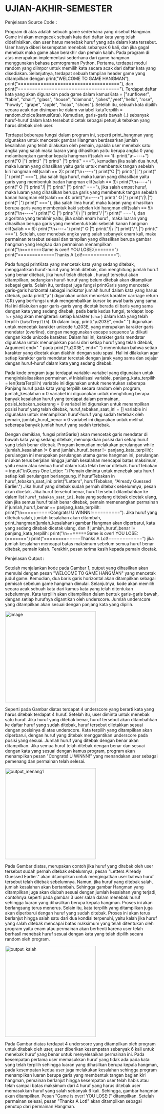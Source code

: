 # UJIAN-AKHIR-SEMESTER

Penjelasan Source Code : 

Program di atas adalah sebuah game sederhana yang disebut Hangman. Game ini akan mengacak sebuah kata dari daftar kata yang telah didefinisikan, dan user harus menebak huruf yang ada dalam kata tersebut. User hanya diberi kesempatan menebak sebanyak 6 kali, dan jika gagal menebak maka game akan berakhir dan pemain kalah. Pada program di atas merupakan implementasi sederhana dari game hangman menggunakan bahasa pemrograman Python. Pertama, terdapat modul random yang diimpor untuk memilih kata secara acak dari daftar kata yang disediakan. Selanjutnya, terdapat sebuah tampilan header game yang ditampilkan dengan print("WELCOME TO GAME HANGMAN"), print("===================================="), dan print("===================================="). Terdapat daftar kata yang akan digunakan pada game dalam kamusKata = ["sunflower", "table", "chair", "glass", "house", "diamond", "jokes","yeet","hello", "rose", "howdy", "grape", "apple", "hoax", "shoes"]. Setelah itu, sebuah kata dipilih secara acak dan disimpan ke dalam variabel kataTerpilih = random.choice(kamusKata). Kemudian, garis-garis bawah (_) sebanyak huruf-huruf dalam kata tersebut dicetak sebagai petunjuk tebakan yang harus ditebak oleh user.
    
Terdapat beberapa fungsi dalam program ini, seperti print_hangman yang digunakan untuk mencetak gambar Hangman berdasarkan jumlah kesalahan yang telah dilakukan oleh pemain, apabila user menebak satu angka yang salah maka luaran yang dihasilkan yaitu berupa angka 0 yang melambangkan gambar kepala hangman if(salah == 1): print("\n+---+") print("O   |") print("    |") print("    |") print("   ==="), kemudian jika salah dua huruf, maka luaran yang dihasilkan yaitu garis untuk membentuk tangan sebelah kiri hangman elif(salah == 2): print("\n+---+") print("O   |") print("|   |") print("    |") print("   ==="), jika salah tiga huruf, maka luaran yang dihasilkan yaitu garis yang membentuk badan hangman  elif(salah == 3): print("\n+---+") print(" O  |") print("/|  |") print("    |") print("   ==="), jika salah empat huruf, maka luaran yang dihasilkan berupa garis yang membentuk tangan sebelah kanan hangman  elif(salah == 4): print("\n+---+") print(" O  |") print("/|\ |") print("    |") print("   ==="), jika salah lima huruf, maka luaran yang dihasilkan berupa garis yang membentuk kaki sebelah kiri hangman elif(salah == 5): print("\n+---+") print(" O  |") print("/|\ |") print("/   |") print("   ==="), dan algoritma yang terakhir yaitu, jika salah enam huruf , maka luaran yang dihasilkan berupa garis yang membentuk kaki sebelah kanan hangman  elif(salah == 6): print("\n+---+") print(" O   |") print("/|\  |") print("/ \  |") print("    ==="). Setelah, user menebak angka yang salah sebanyak enam kali, maka permainan tersebut selesai dan tampilan yang dihasilkan berupa gambar hangman yang lengkap dan permainan menampilkan   print("\n=======Game is over! YOU LOSE:(=======") print("=============Thanks A Lot!============").

Pada fungsi printKata yang mencetak kata yang sedang ditebak, menggantikan huruf-huruf yang telah ditebak, dan menghitung jumlah huruf yang benar ditebak, jika huruf telah ditebak , hurugf tersebut akan ditampilkan, sedangkan huruf-huruf yang belum ditebak akan ditampikan sebagai garis. Selain itu, terdapat juga fungsi printGaris yang mencetak garis-garis horizontal sebagai indikator jumlah huruf dalam kata yang harus ditebak, pada print("\r") digunakan untuk mencetak karakter carriage return (CR) yang berfungsi untuk mengembalikan kursor ke awal baris yang sama. Hal ini dilakukan agar garis-garis yang dicetak berada di baris yang sama dengan kata yang sedang ditebak, pada baris kedua fungsi, terdapat loop `for` yang akan mengiterasi setiap karakter (`char`) dalam kata yang telah terpilih (`kataTerpilih`). Di dalam loop, print("\u203E", end=" ") digunakan untuk mencetak karakter unicode \u203E, yang merupakan karakter garis mendatar (overline), dengan menggunakan escape sequence \u diikuti dengan kode unicode karakter. Dalam hal ini, karakter garis mendatar digunakan untuk menunjukkan posisi dari setiap huruf yang telah ditebak, Argument end=" " pada print("\u203E", end=" ") menentukan bahwa setiap karakter yang dicetak akan diakhiri dengan satu spasi. Hal ini dilakukan agar setiap karakter garis mendatar tercetak dengan jarak yang sama dan sejajar dengan huruf-huruf dalam kata yang sedang ditebak. 

Pada kode program juga terdapat variable-variabel yang digunakan untuk menginisialisasikan permainan, # Inisialisasi variable, panjang_kata_terpilih = len(kataTerpilih) variable ini digunakan untuk menentukan seberapa Panjang huruf pada kata yang terpilih secara random oleh program, jumlah_kesalahan = 0 variabel ini diguanakan untuk menghitung berapa banyak kesalahan huruf yang terdapat dalam permainan, posisi_tebakan_sekarang = 0 variabel ini digunakan untuk menampilkan posisi huruf yang telah ditebak, huruf_tebakan_saat_ini = [] variable ini digunakan untuk menampilkan huruf-huruf yang sudah tertebak oleh pemain, jumlah_huruf_benar = 0 variabel ini digunakan untuk melihat seberapa banyak jumlah huruf yang sudah tertebak.

Dengan demikian, fungsi printGaris() akan mencetak garis mendatar di bawah kata yang sedang ditebak, menunjukkan posisi dari setiap huruf yang telah benar ditebak. Program kemudian melakukan perulangan while (jumlah_kesalahan != 6 and jumlah_huruf_benar != panjang_kata_terpilih): perulangan ini merupakan perulangan utama game hangman ini, perulangan ini akan terus berjalan hingga jumlah kesalahan mencapai batas maksimum, yaitu enam atau semua huruf dalam kata telah benar ditebak.  hurufTebakan = input("\nGuess One Letter: ") Pemain diminta untuk menebak satu huruf setiap kali perulangan berlangsung.  if hurufTebakan in huruf_tebakan_saat_ini: print("Letters", hurufTebakan, "Already Guessed Earlier.") Jika huruf yang ditebak sudah pernah ditebak sebelumnya, pesan akan dicetak. Jika huruf tersebut benar, huruf tersebut ditambahkan ke dalam list `huruf_tebakan_saat_ini`, kata yang sedang ditebak dicetak ulang, dan jika semua huruf telah benar ditebak, pemain memenangkan permainan if jumlah_huruf_benar == panjang_kata_terpilih: print("\n==========Congrats! U WINNN!=========="). Jika huruf yang ditebak salah, jumlah kesalahan akan ditambah, print_hangman(jumlah_kesalahan) gambar Hangman akan diperbarui, kata yang sedang ditebak dicetak ulang, dan if jumlah_huruf_benar != panjang_kata_terpilih: print("\n=======Game is over! YOU LOSE:(=======") print("=============Thanks A Lot!============") jika jumlah kesalahan mencapai batas maksimum sebelum semua huruf benar ditebak, pemain kalah. Terakhir, pesan terima kasih kepada pemain dicetak.

Penjelasan Output : 

Setelah menjalankan kode pada Gambar 1, output yang dihasilkan akan memulai dengan pesan "WELCOME TO GAME HANGMAN" yang mencetak judul game. Kemudian, dua baris garis horizontal akan ditampilkan sebagai pemisah sebelum game hangman dimulai. Selanjutnya, kode akan memilih secara acak sebuah kata dari kamus kata yang telah ditentukan sebelumnya. Kata terpilih akan ditampilkan dalam bentuk garis-garis bawah, dengan setiap hurufnya digantikan oleh underscore. Jumlah underscore yang ditampilkan akan sesuai dengan panjang kata yang dipilih.
 
<img width="297" alt="image"  src="https://user-images.githubusercontent.com/124637094/243648395-bb5237fe-975b-4e9e-859b-e815313ab71b.png">

Seperti pada Gambar diatas terdapat 4 underscore yang berarti kata yang harus ditebak terdapat 4 huruf. Setelah itu, user diminta untuk menebak satu huruf. Jika huruf yang ditebak benar, huruf tersebut akan ditambahkan ke daftar huruf yang sudah ditebak, huruf tersebut diletakkan sesuai dengan posisinya di atas underscore. Kata terpilih yang ditampilkan akan diperbarui, dengan huruf yang ditebak menggantikan underscore pada posisi yang sesuai. Jumlah huruf yang ditebak dengan benar akan ditampilkan. Jika semua huruf telah ditebak dengan benar dan sesuai dengan kata yang sesuai dengan kamus program, program akan menampilkan pesan "Congrats! U WINNN!" yang menandakan user sebagai pemenang dan permainan telah selesai.

<img width="297" alt="output_menang1" src="https://github.com/imeldacyntia/UJIAN-AKHIR-SEMESTER/issues/2#issue-1743465004">

Pada Gambar diatas, merupakan contoh jika huruf yang ditebak oleh user tersebut sudah pernah ditebak sebelumnya, pesan "Letters Already Guessed Earlier." akan ditampilkan untuk mengingatkan user bahwa huruf tersebut telah ditebak sebelumnya. Namun, jika huruf yang ditebak salah, jumlah kesalahan akan bertambah. Sehingga gambar Hangman yang ditampilkan juga akan diubah sesuai dengan jumlah kesalahan yang terjadi, contohnya seperti pada gambar 3 user salah dalam menebak huruf sehingga luaran yang dihasilkan berupa kepala hangman. Proses ini akan berlangsung terus menerus. Selain itu, kata terpilih yang ditampilkan juga akan diperbarui dengan huruf yang sudah ditebak. Proses ini akan terus berlanjut hingga salah satu dari dua kondisi terpenuhi, yaitu kalah jika huruf yang salah ditebak mencapai batas maksimum yang telah ditentukan oleh program yaitu enam atau permainan akan berhenti karena user telah berhasil menebak huruf sesuai dengan kata yang telah dipilih secara random oleh program.

<img width="297" alt="output_kalah" src="https://github.com/imeldacyntia/UJIAN-AKHIR-SEMESTER/issues/3#issue-1743467202">

Pada Gambar diatas terdapat 4 underscore yang ditampilkan oleh program untuk ditebak oleh user, user diberikan kesempatan sebanyak 6 kali untuk menebak huruf yang benar untuk menyelesaikan permainan ini. Pada kesempatan pertama user memasukkan huruf yang tidak ada pada kata yang telah terpilih sehingga luaran yang dihasilkan berupa kepala hangman, pada kesempatan kedua user juga melakukan kesalahan sehingga program menampilkan luaran berupa garis yang membentuk tangan bagian kiri hangman, pemainan berlanjut hingga kesempatan user telah habis atau telah sampai batas maksimum dari 4 huruf yang harus ditebak user memasukkan huruf yang salah sebanyak 6 kali. Sehingga, gambar hangman akan ditampilkan. Pesan "Game is over! YOU LOSE:(" ditampilkan. Setelah permainan selesai, pesan "Thanks A Lot!" akan ditampilkan sebagai penutup dari permainan Hangman.

